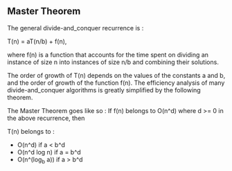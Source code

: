 ## Master Theorem

The general divide-and_conquer recurrence is :

T(n) = aT(n/b) + f(n),

where f(n) is a function that accounts for the time spent on dividing an instance of size n into instances of size n/b and combining their solutions.

The order of growth of T(n) depends on the values of the constants a and b, and the order of growth of the function f(n). The efficiency analysis of many divide-and_conquer algorithms is greatly simplified by the following theorem.

The Master Theorem goes like so :
If f(n) belongs to O(n^d) where d >= 0 in the above recurrence, then

T(n) belongs to :
- O(n^d) if a < b^d
- O(n^d log n) if a = b^d
- O(n^(log<sub>b</sub> a)) if a > b^d
